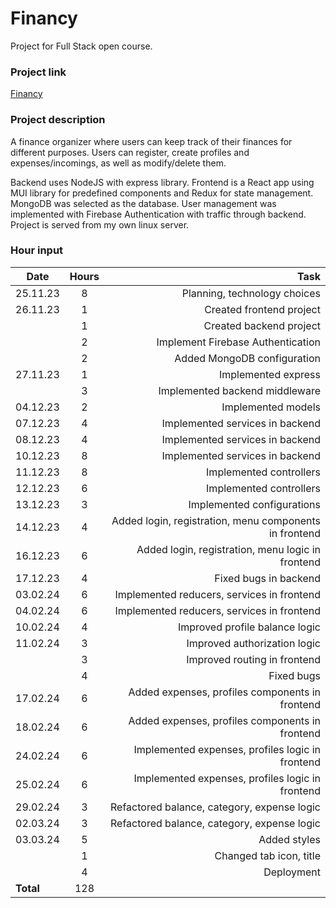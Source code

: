 # Financy

Project for Full Stack open course.

### Project link

[Financy](http://ghostysserver.ddns.net)

### Project description

A finance organizer where users can keep track of their finances for different purposes. Users can register, create profiles and expenses/incomings, as well as modify/delete them.

Backend uses NodeJS with express library. Frontend is a React app using MUI library for predefined components and Redux for state management. MongoDB was selected as the database. User management was implemented with Firebase Authentication with traffic through backend. Project is served from my own linux server.

### Hour input

| Date      | Hours |                                                   Task |
| --------- | :---: | -----------------------------------------------------: |
| 25.11.23  |   8   |                           Planning, technology choices |
| 26.11.23  |   1   |                               Created frontend project |
|           |   1   |                                Created backend project |
|           |   2   |                      Implement Firebase Authentication |
|           |   2   |                            Added MongoDB configuration |
| 27.11.23  |   1   |                                    Implemented express |
|           |   3   |                         Implemented backend middleware |
| 04.12.23  |   2   |                                     Implemented models |
| 07.12.23  |   4   |                        Implemented services in backend |
| 08.12.23  |   4   |                        Implemented services in backend |
| 10.12.23  |   8   |                        Implemented services in backend |
| 11.12.23  |   8   |                                Implemented controllers |
| 12.12.23  |   6   |                                Implemented controllers |
| 13.12.23  |   3   |                             Implemented configurations |
| 14.12.23  |   4   | Added login, registration, menu components in frontend |
| 16.12.23  |   6   |      Added login, registration, menu logic in frontend |
| 17.12.23  |   4   |                                  Fixed bugs in backend |
| 03.02.24  |   6   |             Implemented reducers, services in frontend |
| 04.02.24  |   6   |             Implemented reducers, services in frontend |
| 10.02.24  |   4   |                         Improved profile balance logic |
| 11.02.24  |   3   |                           Improved authorization logic |
|           |   3   |                           Improved routing in frontend |
|           |   4   |                                             Fixed bugs |
| 17.02.24  |   6   |        Added expenses, profiles components in frontend |
| 18.02.24  |   6   |        Added expenses, profiles components in frontend |
| 24.02.24  |   6   |       Implemented expenses, profiles logic in frontend |
| 25.02.24  |   6   |       Implemented expenses, profiles logic in frontend |
| 29.02.24  |   3   |            Refactored balance, category, expense logic |
| 02.03.24  |   3   |            Refactored balance, category, expense logic |
| 03.03.24  |   5   |                                           Added styles |
|           |   1   |                                Changed tab icon, title |
|           |   4   |                                             Deployment |
| **Total** |  128  |
